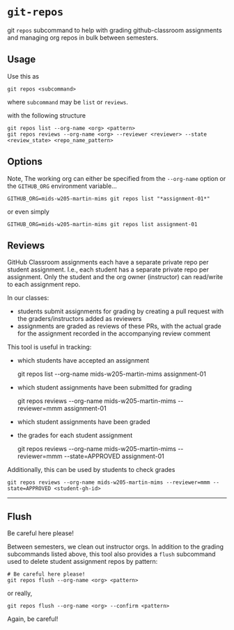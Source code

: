 # `git-repos`

git `repos` subcommand to help with grading github-classroom assignments and
managing org repos in bulk between semesters.


## Usage

Use this as

    git repos <subcommand>

where `subcommand` may be `list` or `reviews`.

with the following structure

    git repos list --org-name <org> <pattern>
    git repos reviews --org-name <org> --reviewer <reviewer> --state <review_state> <repo_name_pattern>



## Options

Note, The working org can either be specified from the `--org-name` option or
the `GITHUB_ORG` environment variable...

    GITHUB_ORG=mids-w205-martin-mims git repos list "*assignment-01*"

or even simply 

    GITHUB_ORG=mids-w205-martin-mims git repos list assignment-01


## Reviews

GitHub Classroom assignments each have a separate private repo per student assignment.
I.e., each student has a separate private repo per assignment.  Only the student
and the org owner (instructor) can read/write to each assignment repo.

In our classes:
- students submit assignments for grading by creating a pull request with the
  graders/instructors added as reviewers
- assignments are graded as reviews of these PRs, with the actual grade for the
  assignment recorded in the accompanying review comment

This tool is useful in tracking:

- which students have accepted an assignment

    git repos list --org-name mids-w205-martin-mims assignment-01

- which student assignments have been submitted for grading

    git repos reviews --org-name mids-w205-martin-mims --reviewer=mmm assignment-01

- which student assignments have been graded
- the grades for each student assignment

    git repos reviews --org-name mids-w205-martin-mims --reviewer=mmm --state=APPROVED assignment-01

Additionally, this can be used by students to check grades

    git repos reviews --org-name mids-w205-martin-mims --reviewer=mmm --state=APPROVED <student-gh-id>

---

## Flush

Be careful here please!

Between semesters, we clean out instructor orgs.  In addition to the grading
subcommands listed above, this tool also provides a `flush` subcommand used to
delete student assignment repos by pattern:

    # Be careful here please!
    git repos flush --org-name <org> <pattern>

or really,

    git repos flush --org-name <org> --confirm <pattern>

Again, be careful!

